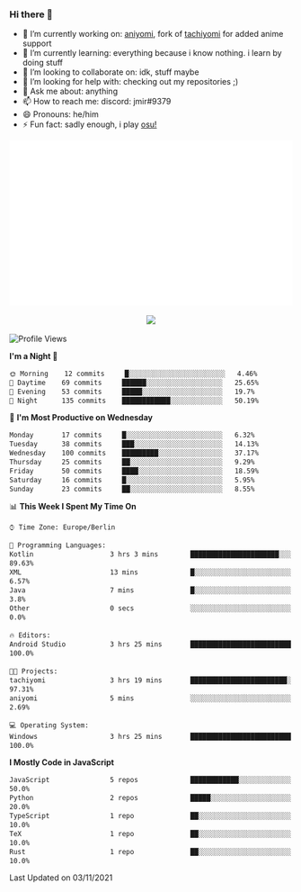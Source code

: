 ### Hi there 👋



<!--
**jmir1/jmir1** is a ✨ _special_ ✨ repository because its `README.md` (this file) appears on your GitHub profile.

Here are some ideas to get you started:
-->
- 🔭 I’m currently working on: [aniyomi](https://github.com/jmir1/aniyomi), fork of [tachiyomi](https://github.com/tachiyomiorg/tachiyomi) for added anime support
- 🌱 I’m currently learning: everything because i know nothing. i learn by doing stuff
- 👯 I’m looking to collaborate on: idk, stuff maybe
- 🤔 I’m looking for help with: checking out my repositories ;)
- 💬 Ask me about: anything
- 📫 How to reach me: discord: jmir#9379
- 😄 Pronouns: he/him
- ⚡ Fun fact: sadly enough, i play [osu!](https://osu.ppy.sh/users/18018426)  
<div>
	<p align="center">
		<a href="https://github.com/jmir1?tab=repositories" target="_blank" rel="noopener"><img src="https://github.com/jmir1/github-stats/blob/master/generated/overview.svg"></a>
	</p>
	<p align="center">
		<a href="https://github.com/search?o=desc&q=author%3Ajmir1&s=committer-date&type=Commits" target="_blank" rel="noopener"><img src="https://github-readme-streak-stats.herokuapp.com/?user=jmir1"></a>
	</p>
</div>

<!--START_SECTION:waka-->
![Profile Views](http://img.shields.io/badge/Profile%20Views-23-blue)

**I'm a Night 🦉** 

```text
🌞 Morning    12 commits     █░░░░░░░░░░░░░░░░░░░░░░░░   4.46% 
🌆 Daytime    69 commits     ██████░░░░░░░░░░░░░░░░░░░   25.65% 
🌃 Evening    53 commits     █████░░░░░░░░░░░░░░░░░░░░   19.7% 
🌙 Night      135 commits    ████████████░░░░░░░░░░░░░   50.19%

```
📅 **I'm Most Productive on Wednesday** 

```text
Monday       17 commits     █░░░░░░░░░░░░░░░░░░░░░░░░   6.32% 
Tuesday      38 commits     ███░░░░░░░░░░░░░░░░░░░░░░   14.13% 
Wednesday    100 commits    █████████░░░░░░░░░░░░░░░░   37.17% 
Thursday     25 commits     ██░░░░░░░░░░░░░░░░░░░░░░░   9.29% 
Friday       50 commits     ████░░░░░░░░░░░░░░░░░░░░░   18.59% 
Saturday     16 commits     █░░░░░░░░░░░░░░░░░░░░░░░░   5.95% 
Sunday       23 commits     ██░░░░░░░░░░░░░░░░░░░░░░░   8.55%

```


📊 **This Week I Spent My Time On** 

```text
⌚︎ Time Zone: Europe/Berlin

💬 Programming Languages: 
Kotlin                   3 hrs 3 mins        ██████████████████████░░░   89.63% 
XML                      13 mins             █░░░░░░░░░░░░░░░░░░░░░░░░   6.57% 
Java                     7 mins              █░░░░░░░░░░░░░░░░░░░░░░░░   3.8% 
Other                    0 secs              ░░░░░░░░░░░░░░░░░░░░░░░░░   0.0%

🔥 Editors: 
Android Studio           3 hrs 25 mins       █████████████████████████   100.0%

🐱‍💻 Projects: 
tachiyomi                3 hrs 19 mins       ████████████████████████░   97.31% 
aniyomi                  5 mins              ░░░░░░░░░░░░░░░░░░░░░░░░░   2.69%

💻 Operating System: 
Windows                  3 hrs 25 mins       █████████████████████████   100.0%

```

**I Mostly Code in JavaScript** 

```text
JavaScript               5 repos             ████████████░░░░░░░░░░░░░   50.0% 
Python                   2 repos             █████░░░░░░░░░░░░░░░░░░░░   20.0% 
TypeScript               1 repo              ██░░░░░░░░░░░░░░░░░░░░░░░   10.0% 
TeX                      1 repo              ██░░░░░░░░░░░░░░░░░░░░░░░   10.0% 
Rust                     1 repo              ██░░░░░░░░░░░░░░░░░░░░░░░   10.0%

```



 Last Updated on 03/11/2021
<!--END_SECTION:waka-->
